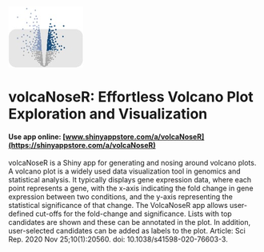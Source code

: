 ![](./s707_GzL7851fyxRbwQPBkncS7blLFB6tq62KpyQlTHLh_logo_251.jpg)

# volcaNoseR: Effortless Volcano Plot Exploration and Visualization

#### Use app online: __[www.shinyappstore.com/a/volcaNoseR](https://shinyappstore.com/a/volcaNoseR)__

volcaNoseR is a Shiny app for generating and nosing around volcano plots. A volcano plot is a widely used data visualization tool in genomics and statistical analysis. It typically displays gene expression data, where each point represents a gene, with the x-axis indicating the fold change in gene expression between two conditions, and the y-axis representing the statistical significance of that change. The VolcaNoseR app allows user-defined cut-offs for the fold-change and significance. Lists with top candidates are shown and these can be annotated in the plot. In addition, user-selected candidates can be added as labels to the plot. Article: Sci Rep. 2020 Nov 25;10(1):20560. doi: 10.1038/s41598-020-76603-3.
